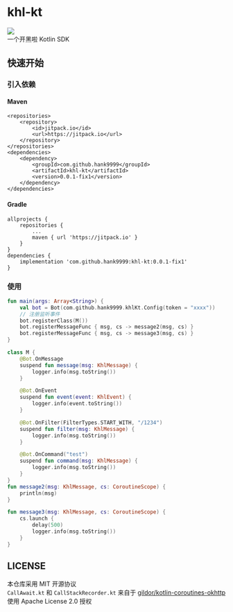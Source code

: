 # khl-kt
[![](https://jitpack.io/v/hank9999/khl-kt.svg)](https://jitpack.io/#hank9999/khl-kt)  
一个开黑啦 Kotlin SDK  
## 快速开始
### 引入依赖
#### Maven
```
<repositories>
    <repository>
        <id>jitpack.io</id>
        <url>https://jitpack.io</url>
    </repository>
</repositories>
<dependencies>
    <dependency>
        <groupId>com.github.hank9999</groupId>
        <artifactId>khl-kt</artifactId>
        <version>0.0.1-fix1</version>
    </dependency>
</dependencies>
```
#### Gradle
```
allprojects {
    repositories {
        ...
        maven { url 'https://jitpack.io' }
    }
}
dependencies {
    implementation 'com.github.hank9999:khl-kt:0.0.1-fix1'
}
```
### 使用
```kotlin
fun main(args: Array<String>) {
    val bot = Bot(com.github.hank9999.khlKt.Config(token = "xxxx"))
    // 注册监听事件
    bot.registerClass(M())
    bot.registerMessageFunc { msg, cs -> message2(msg, cs) }
    bot.registerMessageFunc { msg, cs -> message3(msg, cs) }
}

class M {
    @Bot.OnMessage
    suspend fun message(msg: KhlMessage) {
        logger.info(msg.toString())
    }

    @Bot.OnEvent
    suspend fun event(event: KhlEvent) {
        logger.info(event.toString())
    }

    @Bot.OnFilter(FilterTypes.START_WITH, "/1234")
    suspend fun filter(msg: KhlMessage) {
        logger.info(msg.toString())
    }

    @Bot.OnCommand("test")
    suspend fun command(msg: KhlMessage) {
        logger.info(msg.toString())
    }
}
fun message2(msg: KhlMessage, cs: CoroutineScope) {
    println(msg)
}

fun message3(msg: KhlMessage, cs: CoroutineScope) {
    cs.launch {
        delay(500)
        logger.info(msg.toString())
    }
}
```
## LICENSE
本仓库采用 MIT 开源协议  
`CallAwait.kt` 和 `CallStackRecorder.kt` 来自于 [gildor/kotlin-coroutines-okhttp](https://github.com/gildor/kotlin-coroutines-okhttp) 使用 Apache License 2.0 授权
